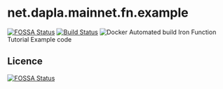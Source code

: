 # net.dapla.mainnet.fn.example
[![FOSSA Status](https://app.fossa.com/api/projects/git%2Bgithub.com%2Fdenzuko%2Fnet.dapla.mainnet.fn.example.svg?type=shield)](https://app.fossa.com/projects/git%2Bgithub.com%2Fdenzuko%2Fnet.dapla.mainnet.fn.example?ref=badge_shield) [![Build Status](https://travis-ci.org/denzuko/net.dapla.mainnet.fn.example.svg?branch=master)](https://travis-ci.org/denzuko/net.dapla.mainnet.fn.example) ![Docker Automated build](https://img.shields.io/docker/build/denzuko/net.dapla.mainnet.fn.example)
Iron Function Tutorial Example code

## Licence
[![FOSSA Status](https://app.fossa.com/api/projects/git%2Bgithub.com%2Fdenzuko%2Fnet.dapla.mainnet.fn.example.svg?type=large)](https://app.fossa.com/projects/git%2Bgithub.com%2Fdenzuko%2Fnet.dapla.mainnet.fn.example?ref=badge_large)
